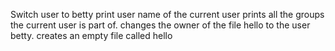 Switch user to betty
print user name of the current user
 prints all the groups the current user is part of.
 changes the owner of the file hello to the user betty.
 creates an empty file called hello
